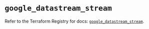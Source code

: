 # `google_datastream_stream`

Refer to the Terraform Registry for docs: [`google_datastream_stream`](https://registry.terraform.io/providers/hashicorp/google-beta/6.28.0/docs/resources/google_datastream_stream).
